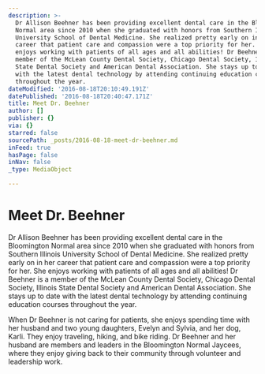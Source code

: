 ```yaml
---
description: >-
  Dr Allison Beehner has been providing excellent dental care in the Bloomington
  Normal area since 2010 when she graduated with honors from Southern Illinois
  University School of Dental Medicine. She realized pretty early on in her
  career that patient care and compassion were a top priority for her. She
  enjoys working with patients of all ages and all abilities! Dr Beehner is a
  member of the McLean County Dental Society, Chicago Dental Society, Illinois
  State Dental Society and American Dental Association. She stays up to date
  with the latest dental technology by attending continuing education courses
  throughout the year.
dateModified: '2016-08-18T20:10:49.191Z'
datePublished: '2016-08-18T20:40:47.171Z'
title: Meet Dr. Beehner
author: []
publisher: {}
via: {}
starred: false
sourcePath: _posts/2016-08-18-meet-dr-beehner.md
inFeed: true
hasPage: false
inNav: false
_type: MediaObject

---
```

# Meet Dr. Beehner

Dr Allison Beehner has been providing excellent dental care in the Bloomington Normal area since 2010 when she graduated with honors from Southern Illinois University School of Dental Medicine. She realized pretty early on in her career that patient care and compassion were a top priority for her. She enjoys working with patients of all ages and all abilities! Dr Beehner is a member of the McLean County Dental Society, Chicago Dental Society, Illinois State Dental Society and American Dental Association. She stays up to date with the latest dental technology by attending continuing education courses throughout the year.

When Dr Beehner is not caring for patients, she enjoys spending time with her husband and two young daughters, Evelyn and Sylvia, and her dog, Karli. They enjoy traveling, hiking, and bike riding. Dr Beehner and her husband are members and leaders in the Bloomington Normal Jaycees, where they enjoy giving back to their community through volunteer and leadership work.